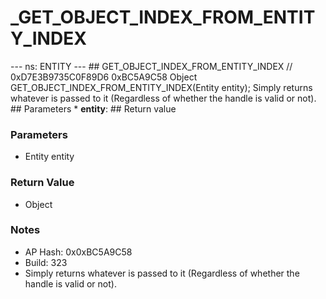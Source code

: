 # _GET_OBJECT_INDEX_FROM_ENTITY_INDEX

--- ns: ENTITY --- ## GET_OBJECT_INDEX_FROM_ENTITY_INDEX  // 0xD7E3B9735C0F89D6 0xBC5A9C58 Object GET_OBJECT_INDEX_FROM_ENTITY_INDEX(Entity entity);  Simply returns whatever is passed to it (Regardless of whether the handle is valid or not).  ## Parameters * **entity**:  ## Return value

### Parameters
* Entity entity

### Return Value
* Object

### Notes
* AP Hash: 0x0xBC5A9C58
* Build: 323
* Simply returns whatever is passed to it (Regardless of whether the handle is valid or not).

